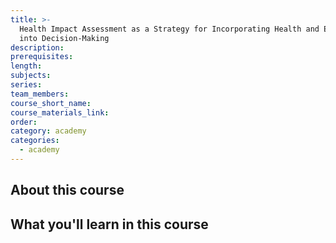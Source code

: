 ```yaml
---
title: >-
  Health Impact Assessment as a Strategy for Incorporating Health and Equity
  into Decision-Making
description:
prerequisites:
length:
subjects:
series:
team_members:
course_short_name:
course_materials_link:
order:
category: academy
categories:
  - academy
---
```

## About this course

## What you'll learn in this course
